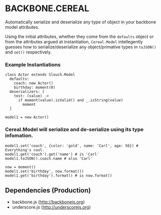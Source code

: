 # BACKBONE.CEREAL
Automatically serialize and deserialize any type of object in your backbone model attributes.

Using the initial attributes, whether they come from the `defaults` object or from the attributes argued at instantiation, `Cereal.Model` intellegently guesses how to serialize/deserialize any object/primative types in `toJSON()` and `set()` respectively.

### Example Instantiations
    class Actor extends Slouch.Model
      defaults:
        coach: new Actor()
        birthday: moment(0)
      deserializers: [
        test: (value) ->
          if moment(value).isValid() and _.isString(value)
            moment
      ]

    model1 = new Actor()

### Cereal.Model will serialize and de-serialize using its type infomation.

    model1.set('coach', {color: 'gold', name: 'Carl', age: 56}) # Everything's cool.
    model1.get('coach').get('name') # is 'Carl'
    model1.toJSON().coach.name # also 'Carl'

    now = moment()
    model1.set('birthday', now.format())
    model1.get('birthday').format() # is now.format()

## Dependencies (Production)
- backbone.js (http://backbonejs.org)
- underscore.js (http://underscorejs.org)

      



    

